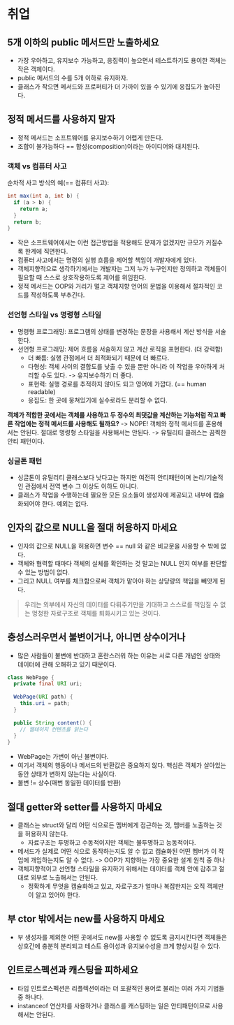 # 취업

## 5개 이하의 public 메서드만 노출하세요

- 가장 우아하고, 유지보수 가능하고, 응집력이 높으면서 테스트하기도 용이한 객체는 작은 객체이다.
- public 메서드의 수를 5개 이하로 유지하자.
- 클래스가 작으면 메서드와 프로퍼티가 더 가까이 있을 수 있기에 응집도가 높아진다.

## 정적 메서드를 사용하지 말자

- 정적 메서드는 소프트웨어를 유지보수하기 어렵게 만든다.
- 조합이 불가능하다 == 합성(composition)이라는 아이디어와 대치된다.

### 객체 vs 컴퓨터 사고

순차적 사고 방식의 예(== 컴퓨터 사고): 
```java
int max(int a, int b) {
  if (a > b) {
    return a;
  }
  return b;
}
```
- 작은 소프트웨어에서는 이런 접근방법을 적용해도 문제가 없겠지만 규모가 커질수록 한계에 직면한다.
- 컴퓨터 사고에서는 명령의 실행 흐름을 제어할 책임이 개발자에게 있다.
- 객체지향적으로 생각하기에서는 개발자는 그저 누가 누구인지만 정의하고 객체들이 필요할 때 스스로 상호작용하도록 제어를 위임한다.
- 정적 메서드는 OOP와 거리가 멀고 객체지향 언어의 문법을 이용해서 절차적인 코드를 작성하도록 부추긴다.

### 선언형 스타일 vs 명령형 스타일

- 명령형 프로그래밍: 프로그램의 상태를 변경하는 문장을 사용해서 계산 방식을 서술한다.
- 선언형 프로그래밍: 제어 흐름을 서술하지 않고 계산 로직을 표현한다. (더 강력함)
  - 더 빠름: 실행 관점에서 더 최적화되기 때문에 더 빠르다.
  - 다형성: 객체 사이의 결합도를 낮출 수 있을 뿐만 아니라 이 작업을 우아하게 처리할 수도 있다. -> 유지보수하기 더 좋다.
  - 표현력: 실행 경로를 추적하지 않아도 되고 영어에 가깝다. (== human readable)
  - 응집도: 한 곳에 뭉쳐있기에 실수로라도 분리할 수 없다.

**객체가 적합한 곳에서는 객체를 사용하고 두 정수의 최댓값을 계산하는 기능처럼 작고 빠른 작업에는 정적 메서드를 사용해도 될까요?**
-> NOPE! 객체와 정적 메서드를 혼용해서는 안된다. 절대로 명령형 스타일을 사용해서는 안된다.
-> 유틸리티 클래스는 끔찍한 안티 패턴이다.

### 싱글톤 패턴

- 싱글톤이 유틸리티 클래스보다 낫다고는 하지만 여전히 안티패턴이며 논리/기술적인 관점에서 전역 변수 그 이상도 이하도 아니다.
- 클래스가 작업을 수행하는데 필요한 모든 요소들이 생성자에 제공되고 내부에 캡슐화되어야 한다. 예외는 없다.


## 인자의 값으로 NULL을 절대 허용하지 마세요

- 인자의 값으로 NULL을 허용하면 변수 == null 와 같은 비교문을 사용할 수 밖에 없다.
- 객체와 협력할 때마다 객체의 실체를 확인하는 것 말고는 NULL 인지 여부를 판단할 수 있는 방법이 없다.
- 그리고 NULL 여부를 체크함으로써 객체가 맡아야 하는 상당량의 책임을 빼앗게 된다.

> 우리는 외부에서 자신의 데이터를 다뤄주기만을 기대하고 스스로를 책임질 수 없는 멍청한 자료구조로 객체를 퇴화시키고 있는 것이다.

## 충성스러우면서 불변이거나, 아니면 상수이거나

- 많은 사람들이 불변에 반대하고 혼란스러워 하는 이유는 서로 다른 개념인 상태와 데이터에 관해 오해하고 있기 때문이다.

```java
class WebPage {
  private final URI uri;
  
  WebPage(URI path) {
    this.uri = path;
  }
  
  public String content() {
    // 웹테이지 컨텐츠를 읽는다
  }
}
```
- WebPage는 가변이 아닌 불변이다.
- 여기서 객체의 행동이나 메서드의 반환값은 중요하지 않다. 핵심은 객체가 살아있는 동안 상태가 변하지 않는다는 사실이다.
- 불변 != 상수(매번 동일한 데이터를 반환)

## 절대 getter와 setter를 사용하지 마세요

- 클래스는 struct와 달리 어떤 식으로든 멤버에게 접근하는 것, 멤버를 노출하는 것을 허용하지 않는다.
  - 자료구조는 투명하고 수동적이지만 객체는 불투명하고 능동적이다.
- 메서드가 실제로 어떤 식으로 동작하는지도 알 수 없고 캡슐화된 어떤 멤버가 이 작업에 개입하는지도 알 수 없다. -> OOP가 지향하는 가장 중요한 설계 원칙 중 하나
- 객체지향적이고 선언형 스타일을 유지하기 위해서는 데이터를 객체 안에 감추고 절대로 외부로 노출해서는 안된다.
  - 정확하게 무엇을 캡슐화하고 있고, 자료구조가 얼마나 복잡한지는 오직 객체만이 알고 있어야 한다.

## 부 ctor 밖에서는 new를 사용하지 마세요

- 부 생성자를 제외한 어떤 곳에서도 new를 사용할 수 없도록 금지시킨다면 객체들은 상호간에 충분히 분리되고 테스트 용이성과 유지보수성을 크게 향상시킬 수 있다.

## 인트로스펙션과 캐스팅을 피하세요

- 타입 인트로스펙션은 리플렉션이라는 더 포괄적인 용어로 불리는 여러 가지 기법들 중 하나다.
- instanceof 연산자를 사용하거나 클래스를 캐스팅하는 일은 안티패턴이므로 사용해서는 안된다.

